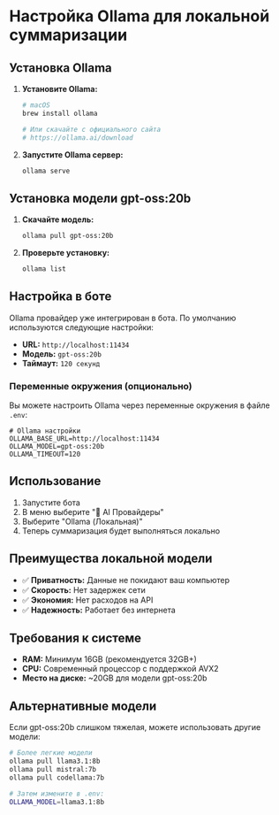 # Настройка Ollama для локальной суммаризации

## Установка Ollama

1. **Установите Ollama:**
   ```bash
   # macOS
   brew install ollama
   
   # Или скачайте с официального сайта
   # https://ollama.ai/download
   ```

2. **Запустите Ollama сервер:**
   ```bash
   ollama serve
   ```

## Установка модели gpt-oss:20b

1. **Скачайте модель:**
   ```bash
   ollama pull gpt-oss:20b
   ```

2. **Проверьте установку:**
   ```bash
   ollama list
   ```

## Настройка в боте

Ollama провайдер уже интегрирован в бота. По умолчанию используются следующие настройки:

- **URL:** `http://localhost:11434`
- **Модель:** `gpt-oss:20b`
- **Таймаут:** `120 секунд`

### Переменные окружения (опционально)

Вы можете настроить Ollama через переменные окружения в файле `.env`:

```env
# Ollama настройки
OLLAMA_BASE_URL=http://localhost:11434
OLLAMA_MODEL=gpt-oss:20b
OLLAMA_TIMEOUT=120
```

## Использование

1. Запустите бота
2. В меню выберите "🤖 AI Провайдеры"
3. Выберите "Ollama (Локальная)"
4. Теперь суммаризация будет выполняться локально

## Преимущества локальной модели

- ✅ **Приватность:** Данные не покидают ваш компьютер
- ✅ **Скорость:** Нет задержек сети
- ✅ **Экономия:** Нет расходов на API
- ✅ **Надежность:** Работает без интернета

## Требования к системе

- **RAM:** Минимум 16GB (рекомендуется 32GB+)
- **CPU:** Современный процессор с поддержкой AVX2
- **Место на диске:** ~20GB для модели gpt-oss:20b

## Альтернативные модели

Если gpt-oss:20b слишком тяжелая, можете использовать другие модели:

```bash
# Более легкие модели
ollama pull llama3.1:8b
ollama pull mistral:7b
ollama pull codellama:7b

# Затем измените в .env:
OLLAMA_MODEL=llama3.1:8b
```
